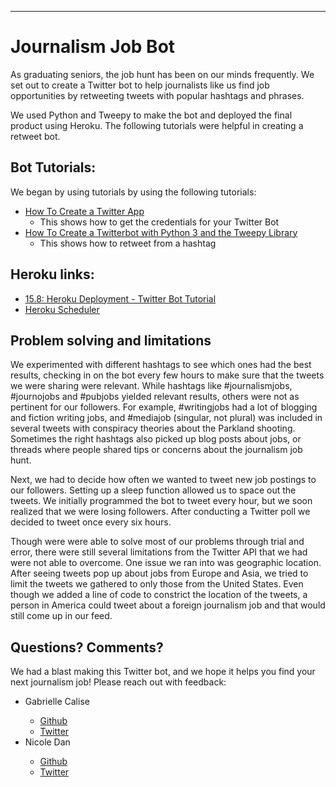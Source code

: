 ---
<h1 id="journalism-job-bot">Journalism Job Bot</h1>

<p>As graduating seniors, the job hunt has been on our minds frequently. We set out to create a Twitter bot to help journalists like us find job opportunities by retweeting tweets with popular hashtags and phrases.</p>

<p> We used Python and Tweepy to make the bot and deployed the final product using Heroku. The following tutorials were helpful in creating a retweet bot.</p>

<h2 id="bot-tutorials">Bot Tutorials:</h2>
<p>We began by using tutorials by using the following tutorials:</p>
<ul>
<li><a href="https://www.digitalocean.com/community/tutorials/how-to-create-a-twitter-app">How To Create a Twitter App</a>
<ul>
<li>This shows how to get the credentials for your Twitter Bot</li>
</ul>
</li>
<li><a href="https://www.digitalocean.com/community/tutorials/how-to-create-a-twitterbot-with-python-3-and-the-tweepy-library">How To Create a Twitterbot with Python 3 and the Tweepy Library</a>
<ul>
<li>This shows how to retweet from a hashtag</li>
</ul>
</li>
</ul>

<h2 id="heroku">Heroku links:</h2>
<ul>
<li><a href="https://www.youtube.com/watch?v=DwWPunpypNA">15.8: Heroku Deployment - Twitter Bot Tutorial</a></li>
<li><a href="https://devcenter.heroku.com/articles/scheduler">Heroku Scheduler</a></li>
</ul>

<h2> Problem solving and limitations </h2>

<p>We experimented with different hashtags to see which ones had the best results, checking in on the bot every few hours to make sure that the tweets we were sharing were relevant. While hashtags like #journalismjobs, #journojobs and #pubjobs yielded relevant results, others were not as pertinent for our followers. For example, #writingjobs had a lot of blogging and fiction writing jobs, and #mediajob (singular, not plural) was included in several tweets with conspiracy theories about the Parkland shooting. Sometimes the right hashtags also picked up blog posts about jobs, or threads where people shared tips or concerns about the journalism job hunt. </p>

<p> Next, we had to decide how often we wanted to tweet new job postings to our followers. Setting up a sleep function allowed us to space out the tweets. We initially programmed the bot to tweet every hour, but we soon realized that we were losing followers. After conducting a Twitter poll we decided to tweet once every six hours. </p>
  
 <p> Though were were able to solve most of our problems through trial and error, there were still several limitations from the Twitter API that we had were not able to overcome. One issue we ran into was geographic location. After seeing tweets pop up about jobs from Europe and Asia, we tried to limit the tweets we gathered to only those from the United States. Even though we added a line of code to constrict the location of the tweets, a person in America could tweet about a foreign journalism job and that would still come up in our feed. </p>

<h2>Questions? Comments?</h2>
<p> We had a blast making this Twitter bot, and we hope it helps you find your next journalism job! Please reach out with feedback:</p>

<ul>
  <li>Gabrielle Calise</li>
    <ul> 
      <li><a href="https://github.com/gabriellecalise">Github</a></li>
      <li><a href="https://twitter.com/gabriellecalise">Twitter</a></li>
    </ul>
  <li>Nicole Dan</li>
    <ul> 
      <li><a href="https://github.com/nicoledan">Github</a></li>
      <li><a href="https://twitter.com/NicoleKDan">Twitter</a></li>
    </ul>
 </ul>

